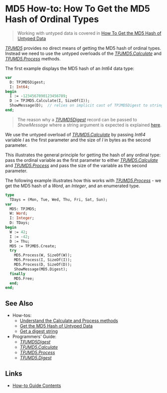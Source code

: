# MD5 How-to: How To Get the MD5 Hash of Ordinal Types

> Working with untyped data is covered in [How To Get the MD5 Hash of Untyped Data](./HashUntypedData.md)

[_TPJMD5_](../API/TPJMD5.md) provides no direct means of getting the MD5 hash of ordinal types. Instead we need to use the untyped overloads of the [_TPJMD5.Calculate_](../API/TPJMD5-Calculate.md#untyped-buffer-version) and [_TPJMD5.Process_](../API/TPJMD5-Process.md#untyped-buffer-version) methods.

The first example displays the MD5 hash of an _Int64_ data type:

```pascal
var
  D: TPJMD5Digest;
  I: Int64;
begin
  I := -1234567890123456789;
  D := TPJMD5.Calculate(I, SizeOf(I));
  ShowMessage(D);  // relies on implicit cast of TPJMD5Digest to string
end;
```

> The reason why a [_TPJMD5Digest_](../API/TPJMD5Digest.md) record can be passed to _ShowMessage_ where a string argument is expected is explained [here](./GetDigestAsString.md).

We use the untyped overload of [_TPJMD5.Calculate_](../API/TPJMD5-Calculate.md#untyped-buffer-version) by passing _Int64_ variable _I_ as the first parameter and the size of _I_ in bytes as the second parameter.

This illustrates the general principle for getting the hash of any ordinal type: pass the ordinal variable as the first parameter to either [_TPJMD5.Calculate_](../API/TPJMD5-Calculate.md#untyped-buffer-version) and [_TPJMD5.Process_](../API/TPJMD5-Process.md#untyped-buffer-version) and pass the size of the variable as the second parameter.

The following example illustrates how this works with [_TPJMD5.Process_](../API/TPJMD5-Process.md#untyped-buffer-version) - we get the MD5 hash of a _Word_, an _Integer_, and an enumerated type.

```pascal
type
  TDays = (Mon, Tue, Wed, Thu, Fri, Sat, Sun);
var
  MD5: TPJMD5;
  W: Word;
  I: Integer;
  D: TDays;
begin
  W := 42;
  I := -42;
  D := Thu;
  MD5 := TPJMD5.Create;
  try
    MD5.Process(W, SizeOf(W));
    MD5.Process(I, SizeOf(I));
    MD5.Process(D, SizeOf(D));
    ShowMessage(MD5.Digest);
  finally
    MD5.Free;
  end;
end;
```

## See Also

* How-tos:
  * [Understand the Calculate and Process methods](./UseCalculateAndProcess.md)
  * [Get the MD5 Hash of Untyped Data](./HashUntypedData.md)
  * [Get a digest string](./GetDigestAsString.md)
* Programmers' Guide:
  * [_TPJMD5Digest_](../API/TPJMD5Digest.md)
  * [_TPJMD5.Calculate_](../API/TPJMD5-Calculate.md)
  * [_TPJMD5.Process_](../API/TPJMD5-Process.md)
  * [_TPJMD5.Digest_](../API/TPJMD5-Digest.md)

## Links

* [How-to Guide Contents](../HowTo.md)
